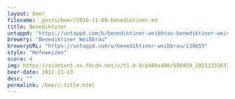 ```yaml
---
layout: beer
filename: _posts/beer/2016-11-09-benediktiner.md
title: Benediktiner
untappd: "https://untappd.com/b/benediktiner-weibbrau-benediktiner-weissbier/103362"
brewery: "Benediktiner Weißbräu"
breweryURL: "https://untappd.com/w/benediktiner-weibbrau/139655"
style: "Hefeweizen"
score: 4
img: https://scontent.xx.fbcdn.net/v/t1.0-0/p480x480/598459_10151331653573745_57128822_n.jpg?oh=5fdde7443f9e36fbe0bace6cfd7a9559&oe=5916E8BC
beer-date: 2012-11-13
desc: ""
permalink: /beer/:title.html
---
```

